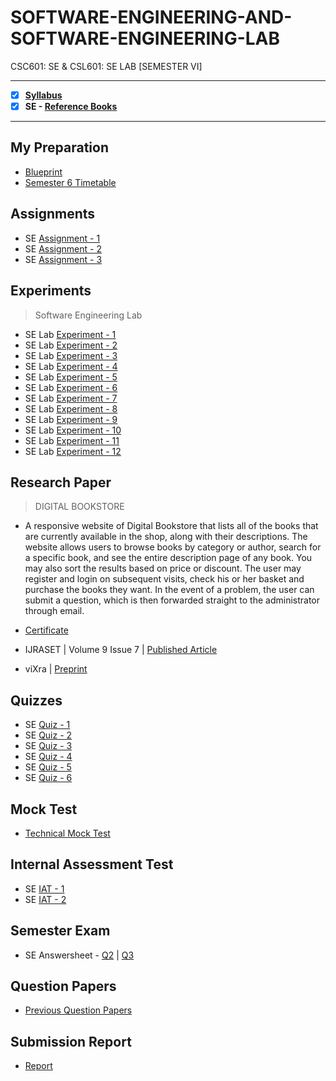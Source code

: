# SOFTWARE-ENGINEERING-AND-SOFTWARE-ENGINEERING-LAB
 CSC601: SE & CSL601: SE LAB [SEMESTER VI]

---
 
 - [X] **[Syllabus](https://github.com/Amey-Thakur/SOFTWARE-ENGINEERING-AND-SOFTWARE-ENGINEERING-LAB/blob/main/Syllabus/TE%20BE%20Comp%20Engg%20CBCGS%20Syllabus.pdf)**
 - [X] **SE - [Reference Books](https://github.com/Amey-Thakur/SOFTWARE-ENGINEERING-AND-SOFTWARE-ENGINEERING-LAB/tree/main/Reference%20Books)**

---

## My Preparation
 - [Blueprint](https://github.com/Amey-Thakur/SOFTWARE-ENGINEERING-AND-SOFTWARE-ENGINEERING-LAB/blob/main/Blueprint%20(SE).png)
 - [Semester 6 Timetable](https://github.com/Amey-Thakur/SOFTWARE-ENGINEERING-AND-SOFTWARE-ENGINEERING-LAB/blob/main/SEMESTER%20VI.jpeg)

## Assignments
 - SE [Assignment - 1](https://github.com/Amey-Thakur/SOFTWARE-ENGINEERING-AND-SOFTWARE-ENGINEERING-LAB/blob/main/Assignments/Amey_B-50_SE_Assignment-1.pdf)
 - SE [Assignment - 2](https://github.com/Amey-Thakur/SOFTWARE-ENGINEERING-AND-SOFTWARE-ENGINEERING-LAB/blob/main/Assignments/Amey_B-50_SE_Assignment-2.pdf)
 - SE [Assignment - 3](https://github.com/Amey-Thakur/SOFTWARE-ENGINEERING-AND-SOFTWARE-ENGINEERING-LAB/blob/main/Assignments/Amey_B-50_SE_Assignment-3.pdf)

## Experiments
 >Software Engineering Lab

 - SE Lab [Experiment - 1](https://github.com/Amey-Thakur/SOFTWARE-ENGINEERING-AND-SOFTWARE-ENGINEERING-LAB/blob/main/Experiments/Amey_B-50_Software_Engineering_Lab_Experiment-1.pdf)
 - SE Lab [Experiment - 2](https://github.com/Amey-Thakur/SOFTWARE-ENGINEERING-AND-SOFTWARE-ENGINEERING-LAB/blob/main/Experiments/Amey_B-50_Software_Engineering_Lab_Experiment-2.pdf)
 - SE Lab [Experiment - 3](https://github.com/Amey-Thakur/SOFTWARE-ENGINEERING-AND-SOFTWARE-ENGINEERING-LAB/blob/main/Experiments/Amey_B-50_Software_Engineering_Lab_Experiment-3.pdf)
 - SE Lab [Experiment - 4](https://github.com/Amey-Thakur/SOFTWARE-ENGINEERING-AND-SOFTWARE-ENGINEERING-LAB/blob/main/Experiments/Amey_B-50_Software_Engineering_Lab_Experiment-4.pdf)
 - SE Lab [Experiment - 5](https://github.com/Amey-Thakur/SOFTWARE-ENGINEERING-AND-SOFTWARE-ENGINEERING-LAB/blob/main/Experiments/Amey_B-50_Software_Engineering_Lab_Experiment-5.pdf)
 - SE Lab [Experiment - 6](https://github.com/Amey-Thakur/SOFTWARE-ENGINEERING-AND-SOFTWARE-ENGINEERING-LAB/blob/main/Experiments/Amey_B-50_Software_Engineering_Lab_Experiment-6.pdf)
 - SE Lab [Experiment - 7](https://github.com/Amey-Thakur/SOFTWARE-ENGINEERING-AND-SOFTWARE-ENGINEERING-LAB/blob/main/Experiments/Amey_B-50_Software_Engineering_Lab_Experiment-7.pdf)
 - SE Lab [Experiment - 8](https://github.com/Amey-Thakur/SOFTWARE-ENGINEERING-AND-SOFTWARE-ENGINEERING-LAB/blob/main/Experiments/Amey_B-50_Software_Engineering_Lab_Experiment-8.pdf)
 - SE Lab [Experiment - 9](https://github.com/Amey-Thakur/SOFTWARE-ENGINEERING-AND-SOFTWARE-ENGINEERING-LAB/blob/main/Experiments/Amey_B-50_Software_Engineering_Lab_Experiment-9.pdf)
 - SE Lab [Experiment - 10](https://github.com/Amey-Thakur/SOFTWARE-ENGINEERING-AND-SOFTWARE-ENGINEERING-LAB/blob/main/Experiments/Amey_B-50_Software_Engineering_Lab_Experiment-10.pdf)
 - SE Lab [Experiment - 11](https://github.com/Amey-Thakur/SOFTWARE-ENGINEERING-AND-SOFTWARE-ENGINEERING-LAB/blob/main/Experiments/Amey_B-50_Software_Engineering_Lab_Experiment-11.pdf)
 - SE Lab [Experiment - 12](https://github.com/Amey-Thakur/SOFTWARE-ENGINEERING-AND-SOFTWARE-ENGINEERING-LAB/blob/main/Experiments/Amey_B-50_Software_Engineering_Lab_Experiment-12.pdf)

## Research Paper
 >DIGITAL BOOKSTORE

 - A responsive website of Digital Bookstore that lists all of the books that are currently available in the shop, along with their descriptions. The website allows users to browse books by category or author, search for a specific book, and see the entire description page of any book. You may also sort the results based on price or discount. The user may register and login on subsequent visits, check his or her basket and purchase the books they want. In the event of a problem, the user can submit a question, which is then forwarded straight to the administrator through email.

 - [Certificate](https://github.com/Amey-Thakur/ACHIEVEMENTS/blob/main/Research%20Papers/Digital%20Bookstore/IJRASET36609%20-%20Digital%20Bookstore.pdf)
 
 - IJRASET | Volume 9 Issue 7 | [Published Article](https://doi.org/10.22214/ijraset.2021.36609) 
 
 - viXra | [Preprint](https://vixra.org/abs/2108.0142)

## Quizzes
 - SE [Quiz - 1](https://github.com/Amey-Thakur/SOFTWARE-ENGINEERING-AND-SOFTWARE-ENGINEERING-LAB/blob/main/Quizzes/SE%20Quiz%201%20-%20Chapter%20No%201_TE_B_FH%202021.pdf)
 - SE [Quiz - 2](https://github.com/Amey-Thakur/SOFTWARE-ENGINEERING-AND-SOFTWARE-ENGINEERING-LAB/blob/main/Quizzes/SE%20Quiz%202%20-%20Chapter%20No%202_TE_B_FH%202021.pdf)
 - SE [Quiz - 3](https://github.com/Amey-Thakur/SOFTWARE-ENGINEERING-AND-SOFTWARE-ENGINEERING-LAB/blob/main/Quizzes/SE%20Quiz%203%20-%20Chapter%20No%203_TE_B_FH%202021.pdf)
 - SE [Quiz - 4](https://github.com/Amey-Thakur/SOFTWARE-ENGINEERING-AND-SOFTWARE-ENGINEERING-LAB/blob/main/Quizzes/SE%20Quiz%204%20-%20Chapter%20No%204_TE_B_FH%202021.pdf)
 - SE [Quiz - 5](https://github.com/Amey-Thakur/SOFTWARE-ENGINEERING-AND-SOFTWARE-ENGINEERING-LAB/blob/main/Quizzes/SE%20Quiz%205%20-%20Chapter%20No%205_TE_B_FH%202021.pdf)
 - SE [Quiz - 6](https://github.com/Amey-Thakur/SOFTWARE-ENGINEERING-AND-SOFTWARE-ENGINEERING-LAB/blob/main/Quizzes/SE%20Quiz%206%20-%20Chapter%20No%206_TE_B_FH%202021.pdf)

## Mock Test
 - [Technical Mock Test](https://github.com/Amey-Thakur/SOFTWARE-ENGINEERING-AND-SOFTWARE-ENGINEERING-LAB/blob/main/Technical%20Mock%20Test-%20For%20Terna%20Engineering%20College%20by%20Campus%20Corners!.pdf)

## Internal Assessment Test
 - SE [IAT - 1](https://github.com/Amey-Thakur/SOFTWARE-ENGINEERING-AND-SOFTWARE-ENGINEERING-LAB/blob/main/Internal%20Assessment%20Test/Amey_B-50_SE_IAT-1.pdf)
 - SE [IAT - 2](https://github.com/Amey-Thakur/SOFTWARE-ENGINEERING-AND-SOFTWARE-ENGINEERING-LAB/blob/main/Internal%20Assessment%20Test/AMEY_B-50_SE_IAT-2.pdf)

## Semester Exam
 - SE Answersheet - [Q2](https://github.com/Amey-Thakur/SOFTWARE-ENGINEERING-AND-SOFTWARE-ENGINEERING-LAB/blob/main/Semester%20Exam/Q2_61021145_SE.pdf) | [Q3](https://github.com/Amey-Thakur/SOFTWARE-ENGINEERING-AND-SOFTWARE-ENGINEERING-LAB/blob/main/Semester%20Exam/Q3_61021145_SE.pdf)

## Question Papers
 - [Previous Question Papers](https://github.com/Amey-Thakur/SOFTWARE-ENGINEERING-AND-SOFTWARE-ENGINEERING-LAB/tree/main/Question%20Papers)

## Submission Report
 - [Report](https://github.com/Amey-Thakur/SOFTWARE-ENGINEERING-AND-SOFTWARE-ENGINEERING-LAB/blob/main/Submission%20Report/Amey_B-50_SE_Term_Work_Submission_Report.pdf)
